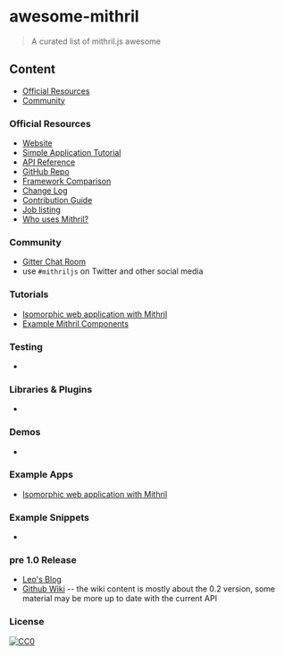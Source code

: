 # awesome-mithril
> A curated list of mithril.js awesome

## Content

- [Official Resources](#official-resources)
- [Community](#community)

### Official Resources

- [Website](http://mithril.js.org/)
- [Simple Application Tutorial](http://mithril.js.org/simple-application.html)
- [API Reference](http://mithril.js.org/api.html)
- [GitHub Repo](https://github.com/lhorie/mithril.js)
- [Framework Comparison](http://mithril.js.org/framework-comparison.html)
- [Change Log](http://mithril.js.org/change-log.html)
- [Contribution Guide](http://mithril.js.org/contributing.html)
- [Job listing](https://github.com/lhorie/mithril.js/wiki/JOBS)
- [Who uses Mithril?](https://github.com/lhorie/mithril.js/wiki/Who-Uses-Mithril)


### Community

- [Gitter Chat Room](https://gitter.im/lhorie/mithril.js)
- use `#mithriljs` on Twitter and other social media

### Tutorials

- [Isomorphic web application with Mithril](http://isomorphic-mithril.mvlabs.it)
- [Example Mithril Components](https://mithril-examples.firebaseapp.com/)


### Testing

- []()


### Libraries & Plugins

- []()


### Demos

- []()

### Example Apps

- [Isomorphic web application with Mithril](https://github.com/mvlabs/isomorphic-mithril)

### Example Snippets

- []()


### pre 1.0 Release

- [Leo's Blog](http://lhorie.github.io/mithril-blog/)
- [Github Wiki](https://github.com/lhorie/mithril.js/wiki) -- the wiki content is mostly about the 0.2 version, some material may be more up to date with the current API

### License

[![CC0](http://mirrors.creativecommons.org/presskit/buttons/88x31/svg/cc-zero.svg)](https://creativecommons.org/publicdomain/zero/1.0/)
